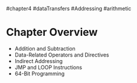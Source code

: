 #chapter4
#dataTransfers
#Addressing
#arithmetic

# Chapter Overview
- Addition and Subtraction  
- Data-Related Operators and Directives  
- Indirect Addressing  
- JMP and LOOP Instructions  
- 64-Bit Programming